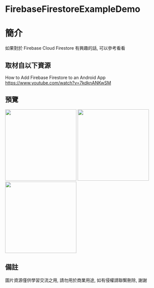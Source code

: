# FirebaseFirestoreExampleDemo

簡介
==================================
如果對於 Firebase Cloud Firestore 有興趣的話, 可以參考看看                                   

取材自以下資源
--------
How to Add Firebase Firestore to an Android App                                                                 
https://www.youtube.com/watch?v=7kdknANKwSM    
                  
預覽
--------
<p align="left">
  <img src="https://i.imgur.com/oyyiUEK.png" width="230"/>
  <img src="https://i.imgur.com/FHOV7u4.png" width="230"/>
  <img src="https://i.imgur.com/TlQaBir.png" width="230"/>
</p> 

備註
--------
圖片資源僅供學習交流之用, 請勿用於商業用途, 如有侵權請聯繫刪除, 謝謝
